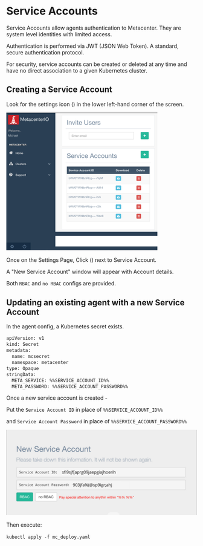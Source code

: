 # Service Accounts

Service Accounts allow agents authentication to Metacenter. They are system level identities with
limited access.

Authentication is performed via JWT (JSON Web Token). A standard, secure authentication protocol. 

For security, service accounts can be created or deleted at any time and have no direct association to a given Kubernetes cluster.

## Creating a Service Account

Look for the settings icon (<span class="fa fa-cog"></span>) in the lower left-hand corner of the screen. 

<img src="_media/mainpage.png" width="400">

Once on the Settings Page, Click (<span class="fa fa-plus"></span>) next to Service Account.

A "New Service Account" window will appear with Account details.

Both `RBAC` and `no RBAC` configs are provided.


## Updating an existing agent with a new Service Account

In the agent config, a Kubernetes secret exists.

```
apiVersion: v1
kind: Secret
metadata:
  name: mcsecret
  namespace: metacenter
type: Opaque
stringData:
  META_SERVICE: %%SERVICE_ACCOUNT_ID%%
  META_PASSWORD: %%SERVICE_ACCOUNT_PASSWORD%%
```

Once a new service account is created -

Put the `Service Account ID` in place of `%%SERVICE_ACCOUNT_ID%%`

and `Service Account Password` in place of `%%SERVICE_ACCOUNT_PASSWORD%%`

<img src="_media/add_service_account.png" width="600">

Then execute:

`kubectl apply -f mc_deploy.yaml`
